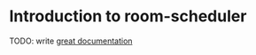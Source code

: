 # Introduction to room-scheduler

TODO: write [great documentation](http://jacobian.org/writing/what-to-write/)
